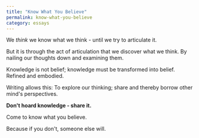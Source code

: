 ```yaml
---
title: "Know What You Believe"
permalink: know-what-you-believe
category: essays
---
```


We *think* we know what we think - until we try to articulate it.

But it is through the act of articulation that we discover what we think. By nailing our thoughts down and examining them.

Knowledge is not belief; knowledge must be transformed into belief. Refined and embodied.

Writing allows this: To explore our thinking; share and thereby borrow other mind's perspectives.

**Don't hoard knowledge - share it.**

Come to know what you believe.

Because if you don't, someone else will.
